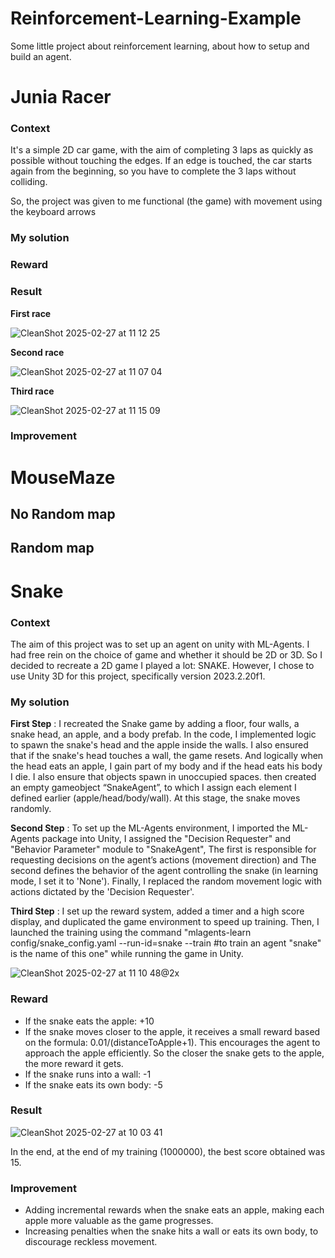 # Reinforcement-Learning-Example
Some little project about reinforcement learning, about how to setup and build an agent.
# Junia Racer
### Context
It's a simple 2D car game, with the aim of completing 3 laps as quickly as possible without touching the edges. If an edge is touched, the car starts again from the beginning, so you have to complete the 3 laps without colliding.

So, the project was given to me functional (the game) with movement using the keyboard arrows

### My solution
### Reward
### Result
**First race**

![CleanShot 2025-02-27 at 11 12 25](https://github.com/user-attachments/assets/84ef69da-e672-4fd8-9997-ea35f2641f32)


**Second race**

![CleanShot 2025-02-27 at 11 07 04](https://github.com/user-attachments/assets/5c00dbda-a328-4a61-b19b-d41401e02da4)

**Third race**

![CleanShot 2025-02-27 at 11 15 09](https://github.com/user-attachments/assets/7393f64c-978d-4aef-9178-bd1ac1a57445)


### Improvement

# MouseMaze
## No Random map
## Random map

# Snake
### Context
The aim of this project was to set up an agent on unity with ML-Agents. I had free rein on the choice of game and whether it should be 2D or 3D. So I decided to recreate a 2D game I played a lot: SNAKE.
However, I chose to use Unity 3D for this project, specifically version 2023.2.20f1.
### My solution
**First Step** : I recreated the Snake game by adding a floor, four walls, a snake head, an apple, and a body prefab. In the code, I implemented logic to spawn the snake's head and the apple inside the walls. I also ensured that if the snake's head touches a wall, the game resets. And logically when the head eats an apple, I gain part of my body and if the head eats his body I die. I also ensure that objects spawn in unoccupied spaces. then created an empty gameobject “SnakeAgent”, to which I assign each element I defined earlier (apple/head/body/wall). At this stage, the snake moves randomly.

**Second Step** : To set up the ML-Agents environment, I imported the ML-Agents package into Unity, I assigned the "Decision Requester" and "Behavior Parameter" module to "SnakeAgent", The first is responsible for requesting decisions on the agent’s actions (movement direction) and The second defines the behavior of the agent controlling the snake (in learning mode, I set it to 'None'). Finally, I replaced the random movement logic with actions dictated by the 'Decision Requester'.

**Third Step** : I set up the reward system, added a timer and a high score display, and duplicated the game environment to speed up training. Then, I launched the training using the command "mlagents-learn config/snake_config.yaml --run-id=snake --train #to train an agent "snake" is the name of this one" while running the game in Unity.

![CleanShot 2025-02-27 at 11 10 48@2x](https://github.com/user-attachments/assets/d787070d-1cb5-4161-b098-cd50315677fe)

### Reward
- If the snake eats the apple: +10
- If the snake moves closer to the apple, it receives a small reward based on the formula: 0.01/(distanceToApple+1). This encourages the agent to approach the apple efficiently. So the closer the snake gets to the apple, the more reward it gets.
- If the snake runs into a wall: -1
- If the snake eats its own body: -5
### Result
![CleanShot 2025-02-27 at 10 03 41](https://github.com/user-attachments/assets/d0d9d4ef-fcb3-453c-8c66-70f7b8a0b5ed)

In the end, at the end of my training (1000000), the best score obtained was 15.
### Improvement
- Adding incremental rewards when the snake eats an apple, making each apple more valuable as the game progresses.
- Increasing penalties when the snake hits a wall or eats its own body, to discourage reckless movement.



